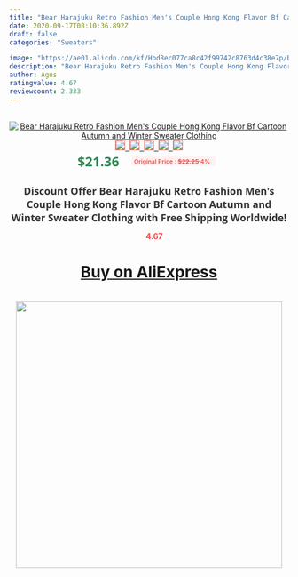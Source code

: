 ```yaml
---
title: "Bear Harajuku Retro Fashion Men's Couple Hong Kong Flavor Bf Cartoon Autumn and Winter Sweater Clothing"
date: 2020-09-17T08:10:36.892Z
draft: false
categories: "Sweaters"

image: "https://ae01.alicdn.com/kf/Hbd8ec077ca8c42f99742c8763d4c38e7p/Bear-Harajuku-Retro-Fashion-Men-s-Couple-Hong-Kong-Flavor-Bf-Cartoon-Autumn-and-Winter-Sweater.jpg"
description: "Bear Harajuku Retro Fashion Men's Couple Hong Kong Flavor Bf Cartoon Autumn and Winter Sweater Clothing"
author: Agus
ratingvalue: 4.67
reviewcount: 2.333
---
```

<br>
<div style="text-align: center;">
<a href="https://s.click.aliexpress.com/e/_9y5Bgp" target="_blank" rel="nofollow noopener noreferrer"><img alt="Bear Harajuku Retro Fashion Men's Couple Hong Kong Flavor Bf Cartoon Autumn and Winter Sweater Clothing" class="magnifier-image" src="https://ae01.alicdn.com/kf/Hbd8ec077ca8c42f99742c8763d4c38e7p/Bear-Harajuku-Retro-Fashion-Men-s-Couple-Hong-Kong-Flavor-Bf-Cartoon-Autumn-and-Winter-Sweater.jpg_640x640.jpg">
<br>
<img style="border:1px solid salmon" src="https://ae01.alicdn.com/kf/Hbd8ec077ca8c42f99742c8763d4c38e7p/Bear-Harajuku-Retro-Fashion-Men-s-Couple-Hong-Kong-Flavor-Bf-Cartoon-Autumn-and-Winter-Sweater.jpg_120x120.jpg">&nbsp;&nbsp;<img style="border:1px solid salmon" src="https://ae01.alicdn.com/kf/Hc1eb7c04b27f4e11aaf8dc885ecc8e03h/Bear-Harajuku-Retro-Fashion-Men-s-Couple-Hong-Kong-Flavor-Bf-Cartoon-Autumn-and-Winter-Sweater.jpg_120x120.jpg">&nbsp;&nbsp;<img style="border:1px solid salmon" src="https://ae01.alicdn.com/kf/H814999c6816340a6ae199621937bcc87W/Bear-Harajuku-Retro-Fashion-Men-s-Couple-Hong-Kong-Flavor-Bf-Cartoon-Autumn-and-Winter-Sweater.jpg_120x120.jpg">&nbsp;&nbsp;<img style="border:1px solid salmon" src="https://ae01.alicdn.com/kf/Hecf111aa9290423c93ab9d597ca164cc7/Bear-Harajuku-Retro-Fashion-Men-s-Couple-Hong-Kong-Flavor-Bf-Cartoon-Autumn-and-Winter-Sweater.jpg_120x120.jpg">&nbsp;&nbsp;<img style="border:1px solid salmon" src="https://ae01.alicdn.com/kf/H3bf69a1ed1af412d9cd89580a9e47aafq/Bear-Harajuku-Retro-Fashion-Men-s-Couple-Hong-Kong-Flavor-Bf-Cartoon-Autumn-and-Winter-Sweater.jpg_120x120.jpg"></a></div><br0>
<div style="text-align: center;"><span style="background-color: white; border: 0px; box-sizing: border-box; color: seagreen; display: inline-block; font-family: &quot;open sans&quot; , &quot;arial&quot; , &quot;helvetica&quot; , sans-serif , &quot;heiti&quot;; font-size: 24px; font-stretch: inherit; font-weight: 700; line-height: inherit; margin: 0px 10px 0px 0px; padding: 0px; vertical-align: middle;">$21.36 </span>
<span style="background: rgb(255 , 241 , 241); border-radius: 3px; border: 0px; box-sizing: border-box; color: #ff4747; display: inline-block; font-family: inherit; font-size: 12px; font-stretch: inherit; font-style: inherit; font-variant: inherit; font-weight: 600; line-height: inherit; margin: 0px; padding: 2px 5px; transform: scale(0.9); vertical-align: middle;">Original Price : <b style="text-decoration: line-through;">$22.25 </b> 4%&nbsp;&nbsp;</span></div>
<h1 style="color: #333333; display: inline-block; font-family: &quot;open sans&quot; , &quot;arial&quot; , &quot;helvetica&quot; , sans-serif , &quot;heiti&quot;; font-size: 18px; font-stretch: inherit; font-weight: 700; text-align: center;">Discount Offer Bear Harajuku Retro Fashion Men's Couple Hong Kong Flavor Bf Cartoon Autumn and Winter Sweater Clothing with Free Shipping Worldwide!</h1>
<div style="color: #ff4747; text-align: center;">
<img src="https://4.bp.blogspot.com/-M0ZcTcb-5uY/XleCXlxnR4I/AAAAAAAAAEc/OrjgMkXV1oMQFaCRZj5HQwOCBcu3w1FegCPcBGAYYCw/s1600/star.png" style="height: 15px;">&nbsp;<b>4.67</b></div>
<div class="button_cont" align="center"><a class="buynow_a" href="https://s.click.aliexpress.com/e/_9y5Bgp" target="_blank" rel="nofollow noopener noreferrer"><H1>Buy on AliExpress</H1></a></div><br>
<div class="separator" style="clear: both; text-align: center;">
<img src="https://lh3.googleusercontent.com/-pTy5HemUv9M/XlePHvY0dAI/AAAAAAAAAE4/0nX5iRUoIWY8eMW9Dpxeirr157OZliDIgCLcBGAsYHQ/s1600/badge.gif" width="480">
</div>

